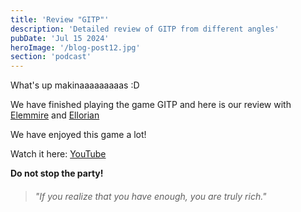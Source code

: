 ```yaml
---
title: 'Review "GITP"'
description: 'Detailed review of GITP from different angles'
pubDate: 'Jul 15 2024'
heroImage: '/blog-post12.jpg'
section: 'podcast'
---
```


What's up makinaaaaaaaaas :D

We have finished playing the game GITP and here is our review with <a href="https://www.instagram.com/elemmire1988?utm_source=qr&igsh=MWgwcm84ZmxwaDVmYQ%3D%3D" target="_blank">Elemmire</a> and <a href="https://ellorian.es" target="_blank">Ellorian</a> 

We have enjoyed this game a lot!

Watch it here:
<a href="https://www.youtube.com/watch?v=qGCFAc9muHU" target="_blank">YouTube</a>


**Do not stop the party!**

> ###### "If you realize that you have enough, you are truly rich."

